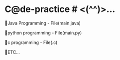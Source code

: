 # C@de-practice # <(^^)>...

🔸Java Programming   - File(main.java)

🔸python programming - File(main.py)

🔸c programming - File(.c)

🔸ETC...
